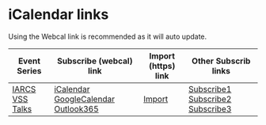 # iCalendar links


Using the Webcal link is recommended as it will auto update.

<!--
Also, subscribing as an "Other" calendar, or a "New" calendar (instead of adding to the primary calendar)
in Outlook will allow removing/hiding this easily from the view.


Subscribing to a calendar will automatically pull any updates to the event.
(dependeng on your calendar application, this may vary from once a couple of hours to about once a day).

Importing will download the `.ics` file, which if you open, should import into your calendar application.

If clicking the subscription link doesnt open up your email/calendar application to the subscription settings.  then copy the link and subscribe to the calendar).

Clicking on the https link will download an .ics file, which you can import into your email/calendar application.
(for one time addition of events to your calendar)
-->


<!--
## Subscribe to the calendar. (webcal link).
[webcal:https://alvg.github.io/pages/vss-talks.ics](webcal://alvg.github.io/pages/vss-talks.ics)

[Subscribe using Standard iCalendar](webcal://alvg.github.io/pages/vss-talks.ics)

[Subscribe using GoogleCalendar](https://www.google.com/calendar/render?cid=webcal%3A%2F%2Falvg.github.io%2Fpages%2Fvss-talks.ics&text=VSS%20Talks)

[Subscribe using Outlook365](https://outlook.office.com/owa?path=%2Fcalendar%2Faction%2Fcompose&rru=addsubscription&url=webcal%3A%2F%2Falvg.github.io%2Fpages%2Fvss-talks.ics&name=VSS%20Talks)


## Import the calendar. (https link).
[https://alvg.github.io/pages/vss-talks.ics](https://alvg.github.io/pages/vss-talks.ics)
[Import ics file](https://alvg.github.io/pages/vss-talks.ics)
-->



<!--
If "Subscribe1" doesn't work. try "Subscribe2"
-->

| Event Series |  Subscribe (webcal) link  | Import (https) link | Other Subscrib links |
|--------------|---------------------------|---------------------|----------------------|
| [IARCS VSS Talks](https://fmindia.cmi.ac.in/vss/) | [iCalendar](webcal://alvg.github.io/pages/vss-talks.ics) [GoogleCalendar](https://www.google.com/calendar/render?cid=webcal%3A%2F%2Falvg.github.io%2Fpages%2Fvss-talks.ics&text=VSS%20Talks) [Outlook365](https://outlook.office.com/owa?path=%2Fcalendar%2Faction%2Fcompose&rru=addsubscription&url=webcal%3A%2F%2Falvg.github.io%2Fpages%2Fvss-talks.ics&name=VSS%20Talks) | [Import](https://alvg.github.io/pages/vss-talks.ics) | [Subscribe1](webcal://alvg.github.io/pages/vss-talks.ics) [Subscribe2](webcal:https://alvg.github.io/pages/vss-talks.ics) [Subscribe3](webcals://alvg.github.io/pages/vss-talks.ics) |




